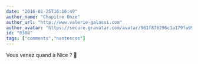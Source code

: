 ```yaml
---
date: "2016-01-25T16:16:49"
author_name: "Chapitre Onze"
author_url: "http://www.valerie-galassi.com"
author_avatar: "https://secure.gravatar.com/avatar/961f876296c1a179fa996fd7803393c1"
id: "8308"
tags: ["comments","nantescss"]
---
```

Vous venez quand à Nice ? 🙂